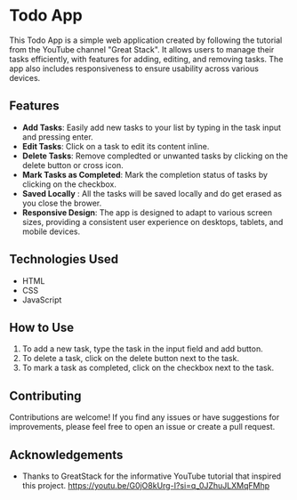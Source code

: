 # Todo App

This Todo App is a simple web application created by following the tutorial from the YouTube channel "Great Stack". It allows users to manage their tasks efficiently, with features for adding, editing, and removing tasks. The app also includes responsiveness to ensure usability across various devices.

## Features

- **Add Tasks**: Easily add new tasks to your list by typing in the task input and pressing enter.
- **Edit Tasks**: Click on a task to edit its content inline.
- **Delete Tasks**: Remove compledted or unwanted tasks by clicking on the delete button or cross icon.
- **Mark Tasks as Completed**: Mark the completion status of tasks by clicking on the checkbox.
- **Saved Locally** : All the tasks will be saved locally and do get erased as you close the brower.
- **Responsive Design**: The app is designed to adapt to various screen sizes, providing a consistent user experience on desktops, tablets, and mobile devices.

## Technologies Used

- HTML
- CSS
- JavaScript


## How to Use

1. To add a new task, type the task in the input field and add button.
2. To delete a task, click on the delete button next to the task.
3. To mark a task as completed, click on the checkbox next to the task.

## Contributing

Contributions are welcome! If you find any issues or have suggestions for improvements, please feel free to open an issue or create a pull request.

## Acknowledgements

- Thanks to GreatStack for the informative YouTube tutorial that inspired this project. 
 https://youtu.be/G0jO8kUrg-I?si=q_0JZhuJLXMqFMhp

